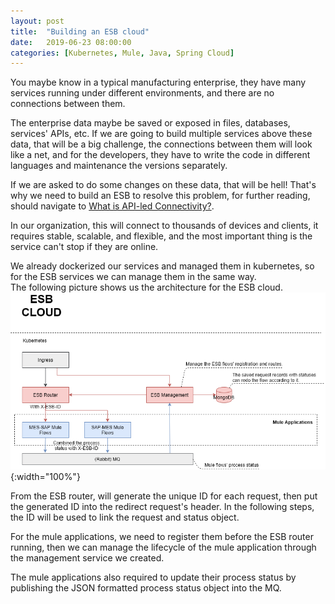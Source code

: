 ```yaml
---
layout: post
title:  "Building an ESB cloud"
date:   2019-06-23 08:00:00
categories: [Kubernetes, Mule, Java, Spring Cloud]
---
```


You maybe know in a typical manufacturing enterprise, they have many services running under different environments, and there are no connections between them.

The enterprise data maybe be saved or exposed in files, databases,  services' APIs, etc. If we are going to build multiple services above these data, that will be a big challenge, the connections between them will look like a net, and for the developers, they have to write the code in different languages and maintenance the versions separately.

If we are asked to do some changes on these data, that will be hell!
That's why we need to build an ESB to resolve this problem,  for further reading, should navigate to [What is API-led Connectivity?](https://blogs.mulesoft.com/dev/api-dev/what-is-api-led-connectivity/).

In our organization, this will connect to thousands of devices and clients, it requires stable, scalable, and flexible, and the most important thing is the service can't stop if they are online.

We already dockerized our services and managed them in kubernetes, so for the ESB services we can manage them in the same way.  
The following picture shows us the architecture for the ESB cloud.
![ESB Cloud Architecture](/assets/images/2019-06-23-building-an-esb-cloud/esbcloud.png){:width="100%"}


From the ESB router, will generate the unique ID for each request, then put the generated ID into the redirect request's header. In the following steps, the ID will be used to link the request and status object.

For the mule applications, we need to register them before the ESB router running, then we can manage the lifecycle of the mule application through the management service we created.

The mule applications also required to update their process status by publishing the JSON formatted process status object into the MQ.
